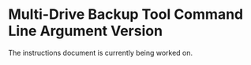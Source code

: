 # Multi-Drive Backup Tool Command Line Argument Version

The instructions document is currently being worked on.